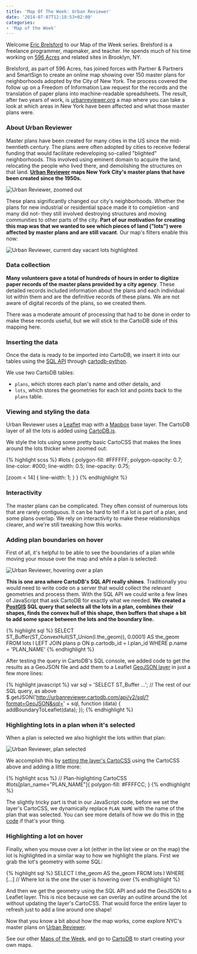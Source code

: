 ```yaml
---
title: 'Map Of The Week: Urban Reviewer'
date: '2014-07-07T12:18:53+02:00'
categories:
- 'Map of the Week'
---
```


Welcome <a href="https://twitter.com/ebrelsford">Eric Brelsford</a> to our Map of the Week series. Brelsford is a freelance programmer, mapmaker, and teacher. He spends much of his time working on <a href="http://596acres.org">596 Acres</a> and related sites in Brooklyn, NY.

Brelsford, as part of 596 Acres, has joined forces with Partner &amp; Partners and SmartSign to create an online map showing over 150 master plans for neighborhoods adopted by the City of New York. The process covered the follow up on a Freedom of Information Law request for the records and the translation of paper plans into machine-readable spreadsheets. The result, after two years of work, is <a href="http://www.urbanreviewer.org">urbanreviewer.org</a> a map where you can take a look at which areas in New York have been affected and what those master plans were.

### About Urban Reviewer

Master plans have been created for many cities in the US since the mid-twentieth century. The plans were often adopted by cities to receive federal funding that would facilitate redeveloping so-called "blighted" neighborhoods. This involved using eminent domain to acquire the land, relocating the people who lived there, and demolishing the structures on that land. **<a href="http://www.urbanreviewer.org/">Urban Reviewer</a> maps New York City's master plans that have been created since the 1950s.**

<img src="http://i.imgur.com/cJFnzi6.jpg" alt="Urban Reviewer, zoomed out"/>

These plans significantly changed our city's neighborhoods. Whether the plans for new industrial or residential space made it to completion -and many did not- they still involved destroying structures and moving communities to other parts of the city. **Part of our motivation for creating this map was that we wanted to see which pieces of land ("lots") were affected by master plans and are still vacant**. Our map's filters enable this now:

<img src="http://i.imgur.com/lvMJKEY.jpg" alt="Urban Reviewer, current day vacant lots highlighted"/>

### Data collection

**Many volunteers gave a total of hundreds of hours in order to digitize paper records of the master plans provided by a city agency**. These detailed records included information about the plans and each individual lot within them and are the definitive records of these plans. We are not aware of digital records of the plans, so we created them.

There was a moderate amount of processing that had to be done in order to make these records useful, but we will stick to the CartoDB side of this mapping here.

### Inserting the data

Once the data is ready to be imported into CartoDB, we insert it into our tables using the <a href="http://developers.cartodb.com/documentation/sql-api.html">SQL API</a> through <a href="https://github.com/Vizzuality/cartodb-python">cartodb-python</a>.

We use two CartoDB tables:

- <code>plans</code>, which stores each plan's name and other details, and
- <code>lots</code>, which stores the geometries for each lot and points back to the <code>plans</code> table.

### Viewing and styling the data

Urban Reviewer uses a <a href="http://leafletjs.com/">Leaflet</a> map with a <a href="https://www.mapbox.com/">Mapbox</a> base layer. The CartoDB layer of all the lots is added using <a href="http://developers.cartodb.com/documentation/cartodb-js.html">CartoDB.js</a>.

We style the lots using some pretty basic CartoCSS that makes the lines around the lots thicker when zoomed out:

{% highlight scss %}
#lots {
  polygon-fill: #FFFFFF;
  polygon-opacity: 0.7;
  line-color: #000;
  line-width: 0.5;
  line-opacity: 0.75;

  [zoom < 14] {
    line-width: 1;
  }
}
{% endhighlight %}

### Interactivity

The master plans can be complicated. They often consist of numerous lots that are rarely contiguous. It can be hard to tell if a lot is part of a plan, and some plans overlap. We rely on interactivity to make these relationships clearer, and we're still tweaking how this works.

### Adding plan boundaries on hover

First of all, it's helpful to be able to see the boundaries of a plan while moving your mouse over the map and while a plan is selected:

<img src="http://i.imgur.com/fvtlPut.jpg" alt="Urban Reviewer, hovering over a plan"/>

**This is one area where CartoDB's SQL API really shines**. Traditionally you would need to write code on a server that would collect the relevant geometries and process them. With the SQL API we could write a few lines of JavaScript that ask CartoDB for exactly what we needed. **We created a <a href="http://postgis.net/docs/manual-2.0/">PostGIS</a> SQL query that selects all the lots in a plan, combines their shapes, finds the convex hull of this shape, then buffers that shape a bit to add some space between the lots and the boundary line.**


{% highlight sql %}
SELECT ST_Buffer(ST_ConvexHull(ST_Union(l.the_geom)), 0.0001) AS the_geom
FROM lots l LEFT JOIN plans p ON p.cartodb_id = l.plan_id
WHERE p.name = 'PLAN_NAME'
{% endhighlight %}

After testing the query in CartoDB's SQL console, we added code to get the results as a GeoJSON file and add them to a Leaflet <a href="http://leafletjs.com/reference.html#geojson">GeoJSON layer</a> in just a few more lines:

{% highlight javascript %}
var sql = 'SELECT ST_Buffer ...'; // The rest of our SQL query, as above
$.getJSON('http://urbanreviewer.cartodb.com/api/v2/sql/?format=GeoJSON&sql=' + sql, function (data) {
  addBoundaryToLeaflet(data);
});
{% endhighlight %}

### Highlighting lots in a plan when it's selected

When a plan is selected we also highlight the lots within that plan:

<img src="http://i.imgur.com/fWS6e52.png" alt="Urban Reviewer, plan selected"/>

We accomplish this by <a href="http://developers.cartodb.com/documentation/cartodb-js.html#sec-3-28">setting the layer's CartoCSS</a> using the CartoCSS above and adding a little more:

{% highlight scss %}
// Plan-higlighting CartoCSS
#lots[plan_name="PLAN_NAME"]{
  polygon-fill: #FFFFCC;
}
{% endhighlight %}

The slightly tricky part is that in our JavaScript code, before we set the layer's CartoCSS, we dynamically replace <code>PLAN_NAME</code> with the name of the plan that was selected. You can see more details of how we do this in <a href="https://github.com/596acres/urbanreviewer/blob/gh-pages/js/plansmap.js#L222-L237">the code</a> if that's your thing.

### Highlighting a lot on hover

Finally, when you mouse over a lot (either in the list view or on the map) the lot is highlighted in a similar way to how we highlight the plans. First we grab the lot's geometry with some SQL:

{% highlight sql %}
SELECT l.the_geom AS the_geom
FROM lots l
WHERE [...] // Where lot is the one the user is hovering over
{% endhighlight %}

And then we get the geometry using the SQL API and add the GeoJSON to a Leaflet layer. This is nice because we can overlay an outline around the lot without updating the layer's CartoCSS. That would force the entire layer to refresh just to add a line around one shape!

Now that you know a bit about how the map works, come explore NYC's master plans on <a href="http://www.urbanreviewer.org/">Urban Reviewer</a>.

See our other <a href="http://blog.cartodb.com/tagged/map-of-the-week">Maps of the Week</a>, and go to <a href="http://www.cartodb.com">CartoDB</a> to start creating your own maps.
